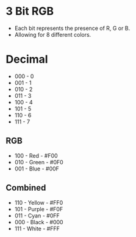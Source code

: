 # 3 Bit RGB 
- Each bit represents the presence of R, G or B.
- Allowing for 8 different colors.

# Decimal
- 000 - 0
- 001 - 1
- 010 - 2
- 011 - 3
- 100 - 4
- 101 - 5
- 110 - 6
- 111 - 7

## RGB
- 100 - Red - #F00
- 010 - Green - #0F0
- 001 - Blue - #00F

## Combined
- 110 - Yellow - #FF0
- 101 - Purple - #F0F
- 011 - Cyan - #0FF
- 000 - Black - #000
- 111 - White - #FFF
